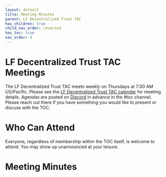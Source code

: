 ```yaml
---
layout: default
title: Meeting Minutes
parent: LF Decentralized Trust TAC
has_children: true
child_nav_order: reversed
has_toc: true
nav_order: 4
---
```

[//]: # (SPDX-License-Identifier: CC-BY-4.0)

# LF Decentralized Trust TAC Meetings

The LF Decentralized Trust TAC meets weekly on Thursdays at 7:00 AM US/Pacific. Please see the [LF Decentralized Trust TAC calendar](https://lists.hyperledger.org/g/toc/calendar) for meeting details. Agendas are posted on [Discord](https://discord.gg/hyperledger) in advance in the #toc channel. Please reach out there if you have something you would like to present or discuss with the TOC.

# Who Can Attend

Everyone, regardless of membership within the TOC itself, is welcome to attend. You may show up unannounced at your leisure.

# Meeting Minutes
